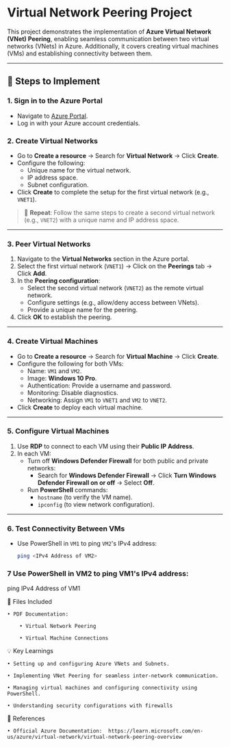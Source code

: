 # Virtual Network Peering Project

This project demonstrates the implementation of **Azure Virtual Network (VNet) Peering**, enabling seamless communication between two virtual networks (VNets) in Azure. Additionally, it covers creating virtual machines (VMs) and establishing connectivity between them.

---

## 📝 Steps to Implement

### **1. Sign in to the Azure Portal**
- Navigate to [Azure Portal](https://portal.azure.com).
- Log in with your Azure account credentials.

### **2. Create Virtual Networks**
- Go to **Create a resource** → Search for **Virtual Network** → Click **Create**.
- Configure the following:
  - Unique name for the virtual network.
  - IP address space.
  - Subnet configuration.
- Click **Create** to complete the setup for the first virtual network (e.g., `VNET1`).

> 🔄 **Repeat**: Follow the same steps to create a second virtual network (e.g., `VNET2`) with a unique name and IP address space.

---

### **3. Peer Virtual Networks**
1. Navigate to the **Virtual Networks** section in the Azure portal.
2. Select the first virtual network (`VNET1`) → Click on the **Peerings** tab → Click **Add**.
3. In the **Peering configuration**:
   - Select the second virtual network (`VNET2`) as the remote virtual network.
   - Configure settings (e.g., allow/deny access between VNets).
   - Provide a unique name for the peering.
4. Click **OK** to establish the peering.

---

### **4. Create Virtual Machines**
- Go to **Create a resource** → Search for **Virtual Machine** → Click **Create**.
- Configure the following for both VMs:
  - Name: `VM1` and `VM2`.
  - Image: **Windows 10 Pro**.
  - Authentication: Provide a username and password.
  - Monitoring: Disable diagnostics.
  - Networking: Assign `VM1` to `VNET1` and `VM2` to `VNET2`.
- Click **Create** to deploy each virtual machine.

---

### **5. Configure Virtual Machines**
1. Use **RDP** to connect to each VM using their **Public IP Address**.
2. In each VM:
   - Turn off **Windows Defender Firewall** for both public and private networks:
     - Search for **Windows Defender Firewall** → Click **Turn Windows Defender Firewall on or off** → Select **Off**.
   - Run **PowerShell** commands:
     - `hostname` (to verify the VM name).
     - `ipconfig` (to view network configuration).

---

### **6. Test Connectivity Between VMs**
- Use PowerShell in `VM1` to ping `VM2`'s IPv4 address:
  ```bash
  ping <IPv4 Address of VM2>

### **7 Use PowerShell in VM2 to ping VM1's IPv4 address:**
ping IPv4 Address of VM1

📂 Files Included

    • PDF Documentation:

        • Virtual Network Peering

        • Virtual Machine Connections




💡 Key Learnings

    • Setting up and configuring Azure VNets and Subnets.

    • Implementing VNet Peering for seamless inter-network communication.

    • Managing virtual machines and configuring connectivity using PowerShell.

    • Understanding security configurations with firewalls



🔗 References


    • Official Azure Documentation:  https://learn.microsoft.com/en-us/azure/virtual-network/virtual-network-peering-overview